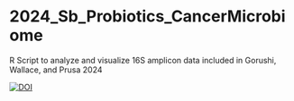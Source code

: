 # 2024_Sb_Probiotics_CancerMicrobiome
R Script to analyze and visualize 16S amplicon data included in Gorushi, Wallace, and Prusa 2024

[![DOI](https://zenodo.org/badge/DOI/10.5281/zenodo.13931709.svg)](https://doi.org/10.5281/zenodo.13931709)

